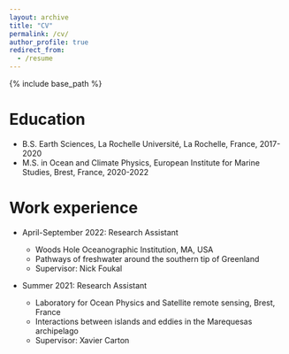 ```yaml
---
layout: archive
title: "CV"
permalink: /cv/
author_profile: true
redirect_from:
  - /resume
---
```


{% include base_path %}

Education
======
* B.S. Earth Sciences, La Rochelle Université, La Rochelle, France, 2017-2020
* M.S. in Ocean and Climate Physics, European Institute for Marine Studies, Brest, France, 2020-2022

Work experience
======
* April-September 2022: Research Assistant
  * Woods Hole Oceanographic Institution, MA, USA
  * Pathways of freshwater around the southern tip of Greenland
  * Supervisor: Nick Foukal

* Summer 2021: Research Assistant
  * Laboratory for Ocean Physics and Satellite remote sensing, Brest, France
  * Interactions between islands and eddies in the Marequesas archipelago
  * Supervisor: Xavier Carton
  

